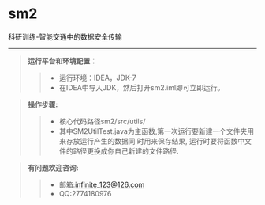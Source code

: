 # sm2
科研训练-智能交通中的数据安全传输

---
>**运行平台和环境配置：**
>>* 运行环境：IDEA，JDK-7
>>* 在IDEA中导入JDK，然后打开sm2.iml即可立即运行。
    
>**操作步骤:**
>>    * 核心代码路径sm2/src/utils/
>>    * 其中SM2UtilTest.java为主函数,第一次运行要新建一个文件夹用来存放运行产生的数据同   时用来保存结果,
      运行时要将函数中文件的路径更换成你自己新建的文件路径.

> **有问题欢迎咨询:**
>>   * 邮箱:infinite_123@126.com
>>   * QQ:2774180976
